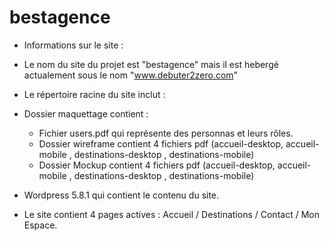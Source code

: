 # bestagence

* Informations sur le site :
* Le nom du site du projet est "bestagence" mais il est hebergé actualement sous le nom "www.debuter2zero.com"

* Le répertoire racine du site inclut :

* Dossier maquettage contient :
   * Fichier users.pdf qui représente des personnas et leurs rôles.
   * Dossier wireframe contient 4 fichiers pdf (accueil-desktop, accueil-mobile , destinations-desktop , destinations-mobile)
   * Dossier Mockup contient 4 fichiers pdf (accueil-desktop, accueil-mobile , destinations-desktop , destinations-mobile)
* Wordpress 5.8.1 qui contient le contenu du site.
* Le site contient 4 pages actives : Accueil / Destinations / Contact / Mon Espace.
